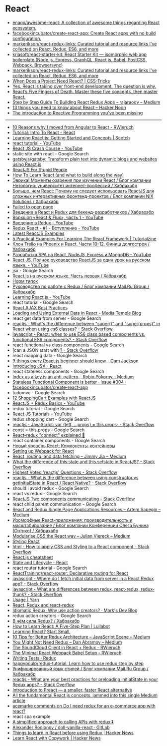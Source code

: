 # React
- [enaqx/awesome-react: A collection of awesome things regarding React ecosystem.](https://github.com/enaqx/awesome-react)
- [facebookincubator/create-react-app: Create React apps with no build configuration.](https://github.com/facebookincubator/create-react-app)
- [markerikson/react-redux-links: Curated tutorial and resource links I've collected on React, Redux, ES6, and more](https://github.com/markerikson/react-redux-links)
- [kriasoft/react-starter-kit: React Starter Kit — isomorphic web app boilerplate (Node.js, Express, GraphQL, React.js, Babel, PostCSS, Webpack, Browsersync)](https://github.com/kriasoft/react-starter-kit)
- [markerikson/react-redux-links: Curated tutorial and resource links I've collected on React, Redux, ES6, and more](https://github.com/markerikson/react-redux-links)
- [When Does a Project Need React? | CSS-Tricks](https://css-tricks.com/project-need-react/)
- [Yes, React is taking over front-end development. The question is why.](https://medium.freecodecamp.org/yes-react-is-taking-over-front-end-development-the-question-is-why-40837af8ab76)
- [React’s Five Fingers of Death. Master these five concepts, then master React.](https://medium.freecodecamp.org/the-5-things-you-need-to-know-to-understand-react-a1dbd5d114a3)
- [Step by Step Guide To Building React Redux Apps – rajaraodv – Medium](https://medium.com/@rajaraodv/step-by-step-guide-to-building-react-redux-apps-using-mocks-48ca0f47f9a)
- [13 things you need to know about React – Hacker Noon](https://hackernoon.com/13-things-you-need-to-know-about-react-d2e6a6422552)
- [The introduction to Reactive Programming you've been missing](https://gist.github.com/staltz/868e7e9bc2a7b8c1f754)

---

- [10 Reasons why I moved from Angular to React - RWieruch](https://www.robinwieruch.de/reasons-why-i-moved-from-angular-to-react/)
- [Tutorial: Intro To React - React](https://reactjs.org/tutorial/tutorial.html)
- [Learning React.js: Getting Started and Concepts | Scotch](https://scotch.io/tutorials/learning-react-getting-started-and-concepts)
- [react tutorial - YouTube](https://www.youtube.com/results?search_query=react+tutorial)
- [React JS Crash Course - YouTube](https://www.youtube.com/watch?v=A71aqufiNtQ)
- static site with react - Google Search
- [gatsbyjs/gatsby: Transform plain text into dynamic blogs and websites using React.js](https://github.com/gatsbyjs/gatsby)
- [ReactJS For Stupid People](https://blog.andrewray.me/reactjs-for-stupid-people/)
- [How To Learn React (and what to build along the way)](https://daveceddia.com/how-to-learn-react/)
- [Эврика! Моменты озарения при изучении React / Блог компании Нетология: университет интернет-профессий / Хабрахабр](https://habrahabr.ru/company/netologyru/blog/324788/)
- [Больше, чем React: Почему не следует использовать ReactJS для сложных интерактивных фронтенд-проектов / Блог компании NIX Solutions / Хабрахабр](https://habrahabr.ru/company/nixsolutions/blog/324748/)
- [Failed to open page](safari-resource:/ErrorPage.html)
- [Введение в React и Redux для бекенд-разработчиков / Хабрахабр](https://habrahabr.ru/post/326162/)
- [Воркшоп «React & Flux», часть 1 - YouTube](https://www.youtube.com/watch?v=0h7eluYJtZc)
- [Введение в Redux - YouTube](https://www.youtube.com/watch?v=-CJzPfOm5rs)
- [Redux React - #1 - Вступление - YouTube](https://www.youtube.com/watch?v=BS7fRPWmNZo)
- [Latest ReactJS Examples](https://react.rocks/)
- [5 Practical Examples For Learning The React Framework | Tutorialzine](https://tutorialzine.com/2014/07/5-practical-examples-for-learning-facebooks-react-framework)
- [Клон Trello на Phoenix и React. Части 10-12. Финиш долгостроя / Хабрахабр](https://habrahabr.ru/post/316108/)
- [Разработка SPA на React, NodeJS, Express и MongoDB - YouTube](https://www.youtube.com/watch?v=mYvdeFfZ_NE)
- [React JS. Полное руководство ReactJS за один урок на русском языке. - YouTube](https://www.youtube.com/watch?v=5bmVNG6wq-Q)
- jsx - Google Search
- [React.js на русском языке. Часть первая / Хабрахабр](https://habrahabr.ru/post/315466/)
- [Норм типок](https://blog.andrewray.me/)
- [Руководство по работе с Redux / Блог компании Mail.Ru Group / Хабрахабр](https://habrahabr.ru/company/mailru/blog/303456/)
- [Learning React.js - YouTube](https://www.youtube.com/playlist?list=PLillGF-RfqbbKWfm3Y_RF57dNGsHnkYqO)
- react tutorial - Google Search
- [React AJAX Best Practices](http://andrewhfarmer.com/react-ajax-best-practices/)
- [Loading and Using External Data in React - Media Temple Blog](http://mediatemple.net/blog/tips/loading-and-using-external-data-in-react/)
- react get data from server - Google Search
- [reactjs - What's the difference between "super()" and "super(props)" in React when using es6 classes? - Stack Overflow](https://stackoverflow.com/questions/30571875/whats-the-difference-between-super-and-superprops-in-react-when-using-e)
- [javascript - React: when to use ES6 class based components vs. functional ES6 components? - Stack Overflow](https://stackoverflow.com/questions/36097965/react-when-to-use-es6-class-based-components-vs-functional-es6-components#)
- react functional vs class components - Google Search
- [can a JSON start with [? - Stack Overflow](https://stackoverflow.com/questions/5034444/can-a-json-start-with)
- react mapping data - Google Search
- [9 things every React.js beginner should know - Cam Jackson](https://camjackson.net/post/9-things-every-reactjs-beginner-should-know)
- [Introducing JSX - React](https://reactjs.org/docs/introducing-jsx.html#embedding-expressions-in-jsx)
- react stateless components - Google Search
- [Index as a key is an anti-pattern – Robin Pokorny – Medium](https://medium.com/@robinpokorny/index-as-a-key-is-an-anti-pattern-e0349aece318)
- [Stateless Functional Component is better · Issue #304 · facebookincubator/create-react-app](https://github.com/facebookincubator/create-react-app/issues/304)
- todomvc - Google Search
- [12 ShoppingCart Examples with ReactJS](https://react.rocks/tag/ShoppingCart)
- [ReactJS + Redux Basics - YouTube](https://www.youtube.com/playlist?list=PL55RiY5tL51rrC3sh8qLiYHqUV3twEYU_)
- redux tutorial - Google Search
- [React JS Tutorials - YouTube](https://www.youtube.com/playlist?list=PLoYCgNOIyGABj2GQSlDRjgvXtqfDxKm5b)
- redux shopping cart - Google Search
- [reactjs - JavaScript: var {left, ...props} = this.props; - Stack Overflow](https://stackoverflow.com/questions/28534344/javascript-var-left-props-this-props)
- const = this.props - Google Search
- [React-redux "connect" explained 🔗](http://www.sohamkamani.com/blog/2017/03/31/react-redux-connect-explained/)
- react container components - Google Search
- [Новый уровень React: Компоненты-контейнеры](http://getinstance.info/articles/react/learning-react-container-components/)
- [Setting up Webpack for React](https://teamtreehouse.com/library/setting-up-webpack-for-react)
- [React, routing, and data fetching – Jimmy Jia – Medium](https://medium.com/@taion/react-routing-and-data-fetching-ec519428135c)
- [What the difference of this.state and this.setstate in ReactJS? - Stack Overflow](https://stackoverflow.com/questions/35867038/what-the-difference-of-this-state-and-this-setstate-in-reactjs)
- [Highest Voted 'reactjs' Questions - Stack Overflow](https://stackoverflow.com/questions/tagged/reactjs)
- [reactjs - What is the difference between using constructor vs getInitialState in React / React Native? - Stack Overflow](https://stackoverflow.com/questions/30668326/what-is-the-difference-between-using-constructor-vs-getinitialstate-in-react-r)
- should i avoid redux - Google Search
- react vs redux - Google Search
- [ReactJS Two components communicating - Stack Overflow](https://stackoverflow.com/questions/21285923/reactjs-two-components-communicating/31563614#31563614)
- react child parent communication - Google Search
- [React and Redux Single Page Applications Resources – Artem Sapegin – Medium](https://medium.com/netscape/react-and-redux-single-page-applications-resources-22cd859b0c1d)
- [Изоморфные React-приложения: производительность и масштабирование / Блог компании Конференции Олега Бунина (Онтико) / Хабрахабр](https://habrahabr.ru/company/oleg-bunin/blog/319038/)
- [Modularise CSS the React way – Julian Viereck – Medium](https://medium.com/@jviereck/modularise-css-the-react-way-1e817b317b04)
- [Styling React](https://survivejs.com/react/advanced-techniques/styling-react/)
- [html - How to apply CSS and Styling to a React component - Stack Overflow](https://stackoverflow.com/questions/38545219/how-to-apply-css-and-styling-to-a-react-component)
- [React.js cheatsheet](https://devhints.io/react)
- [State and Lifecycle - React](https://reactjs.org/docs/state-and-lifecycle.html#state-updates-are-merged)
- react router tutorial - Google Search
- [ReactTraining/react-router: Declarative routing for React](https://github.com/ReactTraining/react-router)
- [javascript - Where do I fetch initial data from server in a React Redux app? - Stack Overflow](https://stackoverflow.com/questions/36784139/where-do-i-fetch-initial-data-from-server-in-a-react-redux-app)
- [javascript - What are differences between redux, react-redux, redux-thunk? - Stack Overflow](https://stackoverflow.com/questions/38405571/what-are-differences-between-redux-react-redux-redux-thunk)
- [Usage | Yarn](https://yarnpkg.com/en/docs/usage)
- [React, Redux and react-redux](http://jilles.me/react-redux-and-react-redux/)
- [Idiomatic Redux: Why use action creators? · Mark's Dev Blog](http://blog.isquaredsoftware.com/2016/10/idiomatic-redux-why-use-action-creators/)
- redux action creators - Google Search
- [В чём сила Redux? / Хабрахабр](https://habrahabr.ru/post/333848/)
- [How to Learn React: A Five-Step Plan | Lullabot](https://www.lullabot.com/articles/how-to-learn-react)
- [Learning React? Start Small.](https://dev.to/dceddia/learning-react-start-small)
- [10 Tips for Better Redux Architecture – JavaScript Scene – Medium](https://medium.com/javascript-scene/10-tips-for-better-redux-architecture-69250425af44)
- [You Might Not Need Redux – Dan Abramov – Medium](https://medium.com/@dan_abramov/you-might-not-need-redux-be46360cf367)
- [The SoundCloud Client in React + Redux - RWieruch](https://www.robinwieruch.de/the-soundcloud-client-in-react-redux/)
- [The Minimal React Webpack Babel Setup - RWieruch](https://www.robinwieruch.de/minimal-react-webpack-babel-setup/)
- [Writing Tests · Redux](http://redux.js.org/docs/recipes/WritingTests.html)
- [happypoulp/redux-tutorial: Learn how to use redux step by step](https://github.com/happypoulp/redux-tutorial)
- [Унифицированный язык стилей / Блог компании Mail.Ru Group / Хабрахабр](https://habrahabr.ru/company/mailru/blog/334704/)
- [reactjs - What are your best practices for preloading initialState in your Redux apps? - Stack Overflow](https://stackoverflow.com/questions/33924429/what-are-your-best-practices-for-preloading-initialstate-in-your-redux-apps)
- [Introduction to Preact — a smaller, faster React alternative](https://blog.logrocket.com/introduction-to-preact-a-smaller-faster-react-alternative-ad5532eb6d79)
- [All the fundamental React.js concepts, jammed into this single Medium article](https://medium.freecodecamp.org/all-the-fundamental-react-js-concepts-jammed-into-this-single-medium-article-c83f9b53eac2)
- [acemarke comments on Do I need redux for an e-commerce app with react?](https://www.reddit.com/r/reactjs/comments/5wuxp4/do_i_need_redux_for_an_ecommerce_app_with_react/deddxx0/)
- react spa example
- [A simplified approach to calling APIs with redux ⏬](http://www.sohamkamani.com/blog/2016/06/05/redux-apis/)
- [Alexander Rodionov / doll-vanilla-react · GitLab](https://gitlab.com/tandav/doll-vanilla-react)
- [Things to learn in React before using Redux | Hacker News](https://news.ycombinator.com/item?id=14811577)
- [Learn React with Copywork | Hacker News](https://news.ycombinator.com/item?id=14643442)
